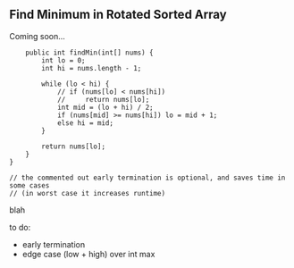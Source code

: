 ##  Find Minimum in Rotated Sorted Array 

Coming soon...

```class Solution {
    public int findMin(int[] nums) {
        int lo = 0;
        int hi = nums.length - 1;
        
        while (lo < hi) {
            // if (nums[lo] < nums[hi])
            //     return nums[lo];            
            int mid = (lo + hi) / 2;
            if (nums[mid] >= nums[hi]) lo = mid + 1;
            else hi = mid;
        }
        
        return nums[lo];
    }
}

// the commented out early termination is optional, and saves time in some cases 
// (in worst case it increases runtime)
```
blah

to do:
- early termination
- edge case (low + high) over int max

